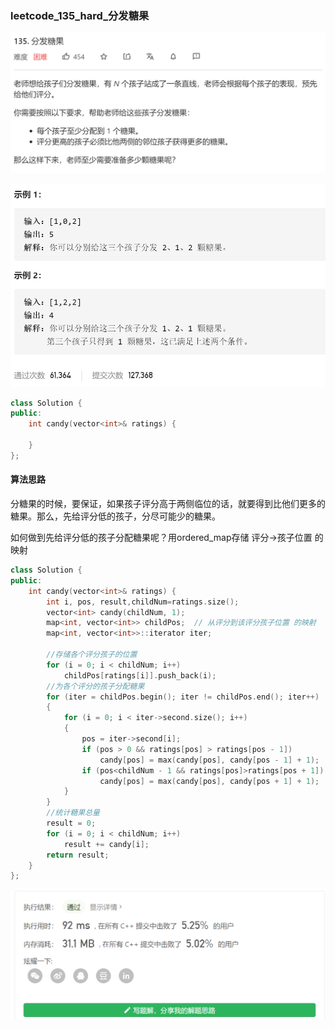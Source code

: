 ### leetcode_135_hard_分发糖果

![image-20210121190110138](leetcode_135_hard_分发糖果.assets/image-20210121190110138.png)

![image-20210121190120159](leetcode_135_hard_分发糖果.assets/image-20210121190120159.png)

```c++
class Solution {
public:
    int candy(vector<int>& ratings) {

    }
};
```



#### 算法思路

分糖果的时候，要保证，如果孩子评分高于两侧临位的话，就要得到比他们更多的糖果。那么，先给评分低的孩子，分尽可能少的糖果。

如何做到先给评分低的孩子分配糖果呢？用ordered_map存储 评分->孩子位置 的映射

```c++
class Solution {
public:
	int candy(vector<int>& ratings) {
		int i, pos, result,childNum=ratings.size();
		vector<int> candy(childNum, 1);
		map<int, vector<int>> childPos;  // 从评分到该评分孩子位置 的映射
		map<int, vector<int>>::iterator iter;

		//存储各个评分孩子的位置
		for (i = 0; i < childNum; i++)
			childPos[ratings[i]].push_back(i);
		//为各个评分的孩子分配糖果
		for (iter = childPos.begin(); iter != childPos.end(); iter++)
		{
			for (i = 0; i < iter->second.size(); i++)
			{
				pos = iter->second[i];
				if (pos > 0 && ratings[pos] > ratings[pos - 1])
					candy[pos] = max(candy[pos], candy[pos - 1] + 1);
				if (pos<childNum - 1 && ratings[pos]>ratings[pos + 1])
					candy[pos] = max(candy[pos], candy[pos + 1] + 1);
			}
		}
		//统计糖果总量
		result = 0;
		for (i = 0; i < childNum; i++)
			result += candy[i];
		return result;
	}
};
```

![image-20210121193605021](leetcode_135_hard_分发糖果.assets/image-20210121193605021.png)